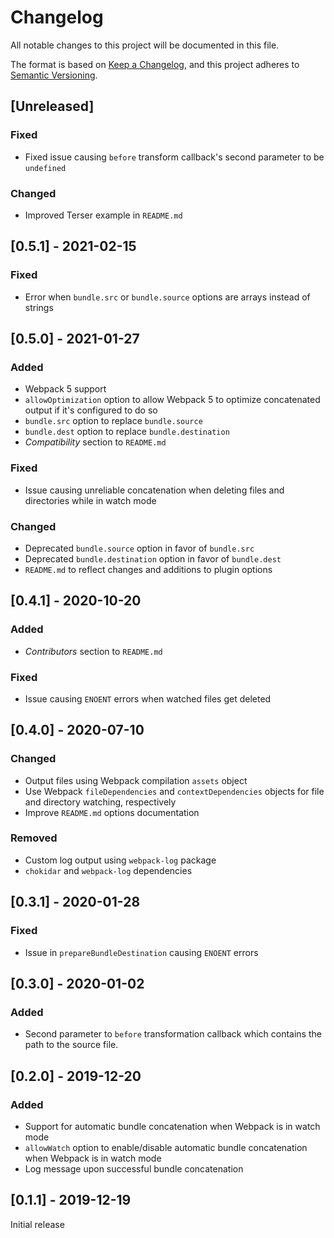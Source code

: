 # Changelog
All notable changes to this project will be documented in this file.

The format is based on [Keep a Changelog](https://keepachangelog.com/en/1.0.0/),
and this project adheres to [Semantic Versioning](https://semver.org/spec/v2.0.0.html).

## [Unreleased]
### Fixed
- Fixed issue causing `before` transform callback's second parameter to be `undefined`

### Changed
- Improved Terser example in `README.md`

## [0.5.1] - 2021-02-15
### Fixed
- Error when `bundle.src` or `bundle.source` options are arrays instead of strings

## [0.5.0] - 2021-01-27
### Added
- Webpack 5 support
- `allowOptimization` option to allow Webpack 5 to optimize concatenated output if it's configured to do so
- `bundle.src` option to replace `bundle.source`
- `bundle.dest` option to replace `bundle.destination`
- *Compatibility* section to `README.md`

### Fixed
- Issue causing unreliable concatenation when deleting files and directories while in watch mode

### Changed
- Deprecated `bundle.source` option in favor of `bundle.src`
- Deprecated `bundle.destination` option in favor of `bundle.dest`
- `README.md` to reflect changes and additions to plugin options

## [0.4.1] - 2020-10-20
### Added
- *Contributors* section to `README.md`

### Fixed
- Issue causing `ENOENT` errors when watched files get deleted

## [0.4.0] - 2020-07-10
### Changed
- Output files using Webpack compilation `assets` object
- Use Webpack `fileDependencies` and `contextDependencies` objects for file and directory watching, respectively
- Improve `README.md` options documentation

### Removed
- Custom log output using `webpack-log` package
- `chokidar` and `webpack-log` dependencies

## [0.3.1] - 2020-01-28
### Fixed
- Issue in `prepareBundleDestination` causing `ENOENT` errors

## [0.3.0] - 2020-01-02
### Added
- Second parameter to `before` transformation callback which contains the path to the source file.

## [0.2.0] - 2019-12-20
### Added
- Support for automatic bundle concatenation when Webpack is in watch mode
- `allowWatch` option to enable/disable automatic bundle concatenation when Webpack is in watch mode
- Log message upon successful bundle concatenation

## [0.1.1] - 2019-12-19
Initial release
